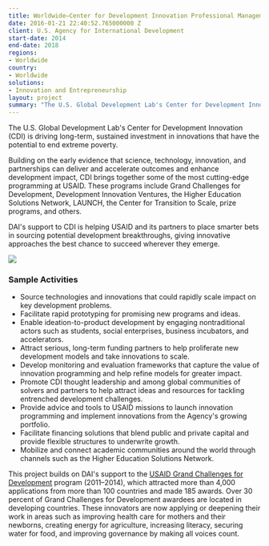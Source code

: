 ```yaml
---
title: Worldwide—Center for Development Innovation Professional Management Services
date: 2016-01-21 22:40:52.765000000 Z
client: U.S. Agency for International Development
start-date: 2014
end-date: 2018
regions:
- Worldwide
country:
- Worldwide
solutions:
- Innovation and Entrepreneurship
layout: project
summary: "The U.S. Global Development Lab's Center for Development Innovation (CDI) is driving long-term, sustained investment in innovations that have the potential to end extreme poverty."
---
```

The U.S. Global Development Lab's Center for Development Innovation (CDI) is driving long-term, sustained investment in innovations that have the potential to end extreme poverty.

Building on the early evidence that science, technology, innovation, and partnerships can deliver and accelerate outcomes and enhance development impact, CDI brings together some of the most cutting-edge programming at USAID. These programs include Grand Challenges for Development, Development Innovation Ventures, the Higher Education Solutions Network, LAUNCH, the Center for Transition to Scale, prize programs, and others.

DAI's support to CDI is helping USAID and its partners to place smarter bets in sourcing potential development breakthroughs, giving innovative approaches the best chance to succeed wherever they emerge.

![][1]

###  Sample Activities

* Source technologies and innovations that could rapidly scale impact on key development problems.
* Facilitate rapid prototyping for promising new programs and ideas.
* Enable ideation-to-product development by engaging nontraditional actors such as students, social enterprises, business incubators, and accelerators.
* Attract serious, long-term funding partners to help proliferate new development models and take innovations to scale.
* Develop monitoring and evaluation frameworks that capture the value of innovation programming and help refine models for greater impact.
* Promote CDI thought leadership and among global communities of solvers and partners to help attract ideas and resources for tackling entrenched development challenges.
* Provide advice and tools to USAID missions to launch innovation programming and implement innovations from the Agency's growing portfolio.
* Facilitate financing solutions that blend public and private capital and provide flexible structures to underwrite growth.
* Mobilize and connect academic communities around the world through channels such as the Higher Education Solutions Network.

This project builds on DAI's support to the [USAID Grand Challenges for Development][2] program (2011–2014), which attracted more than 4,000 applications from more than 100 countries and made 185 awards. Over 30 percent of Grand Challenges for Development awardees are located in developing countries. These innovators are now applying or deepening their work in areas such as improving health care for mothers and their newborns, creating energy for agriculture, increasing literacy, securing water for food, and improving governance by making all voices count.  

[1]: /assets/images/projects/CDI-pic-1.jpg
[2]: our-work/projects/worldwide-grand-challenges-development-implementation-services
